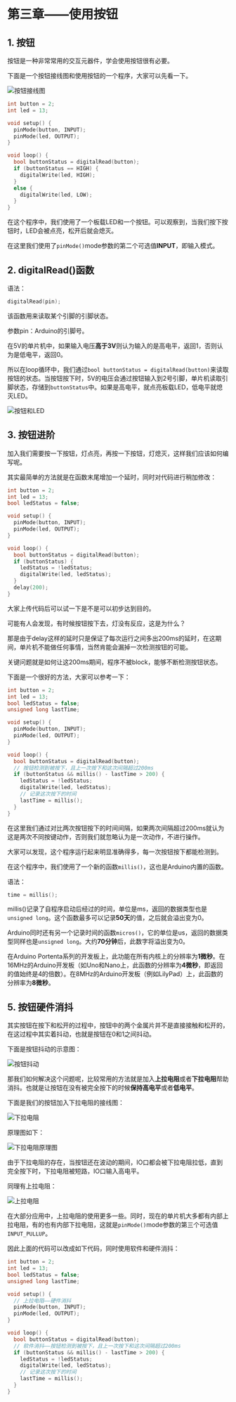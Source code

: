 # 第三章——使用按钮

## 1. 按钮

按钮是一种非常常用的交互元器件，学会使用按钮很有必要。

下面是一个按钮接线图和使用按钮的一个程序，大家可以先看一下。

![按钮接线图](../../images/Arduino基础/1.3-1.png)

```cpp
int button = 2;
int led = 13;

void setup() {
  pinMode(button, INPUT);
  pinMode(led, OUTPUT);
}

void loop() {
  bool buttonStatus = digitalRead(button);
  if (buttonStatus == HIGH) {
    digitalWrite(led, HIGH);
  }
  else {
    digitalWrite(led, LOW);
  }
}
```

在这个程序中，我们使用了一个板载LED和一个按钮。可以观察到，当我们按下按钮时，LED会被点亮，松开后就会熄灭。

在这里我们使用了`pinMode()`mode参数的第二个可选值**INPUT**，即输入模式。

## 2. digitalRead()函数

语法：

```cpp
digitalRead(pin);
```

该函数用来读取某个引脚的引脚状态。

参数pin：Arduino的引脚号。

在5V的单片机中，如果输入电压**高于3V**则认为输入的是高电平，返回1，否则认为是低电平，返回0。

所以在loop循环中，我们通过`bool buttonStatus = digitalRead(button)`来读取按钮的状态。当按钮按下时，5V的电压会通过按钮输入到2号引脚，单片机读取引脚状态，存储到`buttonStatus`中。如果是高电平，就点亮板载LED，低电平就熄灭LED。

![按钮和LED](../../images/Arduino基础/1.3-2.png)

## 3. 按钮进阶

加入我们需要按一下按钮，灯点亮，再按一下按钮，灯熄灭，这样我们应该如何编写呢。

其实最简单的方法就是在函数末尾增加一个延时，同时对代码进行稍加修改：

```cpp
int button = 2;
int led = 13;
bool ledStatus = false;

void setup() {
  pinMode(button, INPUT);
  pinMode(led, OUTPUT);
}

void loop() {
  bool buttonStatus = digitalRead(button);
  if (buttonStatus) {
    ledStatus = !ledStatus;
    digitalWrite(led, ledStatus);
  }
  delay(200);
}

```

大家上传代码后可以试一下是不是可以初步达到目的。

可能有人会发现，有时候按钮按下去，灯没有反应，这是为什么？

那是由于delay这样的延时只是保证了每次运行之间多出200ms的延时，在这期间，单片机不能做任何事情，当然肯能会漏掉一次检测按钮的可能。

关键问题就是如何让这200ms期间，程序不被block，能够不断检测按钮状态。

下面是一个很好的方法，大家可以参考一下：

```cpp
int button = 2;
int led = 13;
bool ledStatus = false;
unsigned long lastTime;

void setup() {
  pinMode(button, INPUT);
  pinMode(led, OUTPUT);
}

void loop() {
  bool buttonStatus = digitalRead(button);
  // 按钮检测到被按下，且上一次按下和这次间隔超过200ms
  if (buttonStatus && millis() - lastTime > 200) {
    ledStatus = !ledStatus;
    digitalWrite(led, ledStatus);
    // 记录这次按下的时间
    lastTime = millis();
  }
}
```

在这里我们通过对比两次按钮按下的时间间隔，如果两次间隔超过200ms就认为这是两次不同按键动作，否则我们就忽略认为是一次动作，不进行操作。

大家可以发现，这个程序运行起来明显准确得多，每一次按钮按下都能检测到。

在这个程序中，我们使用了一个新的函数`millis()`，这也是Arduino内置的函数。

语法：

```cpp
time = millis();
```

millis()记录了自程序启动后经过的时间，单位是ms，返回的数据类型也是`unsigned long`。这个函数最多可以记录**50天**的值，之后就会溢出变为0。

Arduino同时还有另一个记录时间的函数`micros()`，它的单位是us，返回的数据类型同样也是`unsigned long`。大约**70分钟**后，此数字将溢出变为0。

在Arduino Portenta系列的开发板上，此功能在所有内核上的分辨率为**1微秒**。在16MHz的Arduino开发板（如Uno和Nano上，此函数的分辨率为**4微秒**，即返回的值始终是4的倍数）。在8MHz的Arduino开发板（例如LilyPad）上，此函数的分辨率为**8微秒**。

## 5. 按钮硬件消抖

其实按钮在按下和松开的过程中，按钮中的两个金属片并不是直接接触和松开的，在这过程中其实着抖动，也就是按钮在0和1之间抖动。

下面是按钮抖动的示意图：

![按钮抖动](../../images/Arduino基础/1.3-3.png)

那我们如何解决这个问题呢，比较常用的方法就是加入**上拉电阻**或者**下拉电阻**帮助消抖。也就是让按钮在没有被完全按下的时候**保持高电平**或者**低电平**。

下面是我们的按钮加入下拉电阻的接线图：

![下拉电阻](../../images/Arduino基础/1.3-4.png)

原理图如下：

![下拉电阻原理图](../../images/Arduino基础/1.3-5.png)

由于下拉电阻的存在，当按钮还在波动的期间，IO口都会被下拉电阻拉低，直到完全按下时，下拉电阻被短路，IO口输入高电平。

同理有上拉电阻：

![上拉电阻](../../images/Arduino基础/1.3-6.png)

在大部分应用中，上拉电阻的使用更多一些。同时，现在的单片机大多都有内部上拉电阻，有的也有内部下拉电阻，这就是`pinMode()`mode参数的第三个可选值`INPUT_PULLUP`。

因此上面的代码可以改成如下代码，同时使用软件和硬件消抖：

```cpp
int button = 2;
int led = 13;
bool ledStatus = false;
unsigned long lastTime;

void setup() {
  // 上拉电阻——硬件消抖
  pinMode(button, INPUT);
  pinMode(led, OUTPUT);
}

void loop() {
  bool buttonStatus = digitalRead(button);
  // 软件消抖——按钮检测到被按下，且上一次按下和这次间隔超过200ms
  if (buttonStatus && millis() - lastTime > 200) {
    ledStatus = !ledStatus;
    digitalWrite(led, ledStatus);
    // 记录这次按下的时间
    lastTime = millis();
  }
}
```